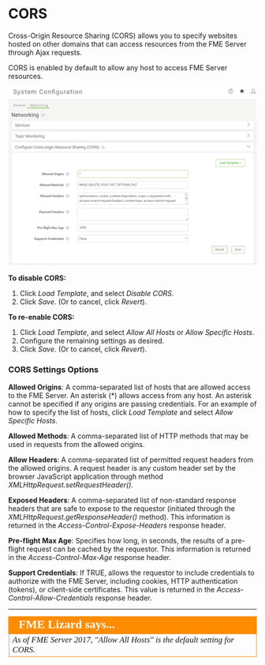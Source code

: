# CORS #

Cross-Origin Resource Sharing (CORS) allows you to specify websites hosted on other domains that can access resources from the FME Server through Ajax requests.

CORS is enabled by default to allow any host to access FME Server resources.

![](./Images/2.002.CORS.png)

**To disable CORS:**

1. Click *Load Template*, and select *Disable CORS*.
2. Click *Save*. (Or to cancel, click *Revert*).

**To re-enable CORS:**

1. Click *Load Template*, and select *Allow All Hosts* or *Allow Specific Hosts*.
2. Configure the remaining settings as desired.
3. Click *Save*. (Or to cancel, click *Revert*).

### CORS Settings Options ###

**Allowed Origins**: A comma-separated list of hosts that are allowed access to the FME Server. An asterisk (&#42;) allows access from any host. An asterisk cannot be specified if any origins are passing credentials. For an example of how to specify the list of hosts, click *Load Template* and select *Allow Specific Hosts*.

**Allowed Methods**: A comma-separated list of HTTP methods that may be used in requests from the allowed origins.

**Allow Headers**: A comma-separated list of permitted request headers from the allowed origins. A request header is any custom header set by the browser JavaScript application through method *XMLHttpRequest.setRequestHeader()*.

**Exposed Headers**: A comma-separated list of non-standard response headers that are safe to expose to the requestor (initiated through the *XMLHttpRequest.getResponseHeader()* method). This information is returned in the *Access-Control-Expose-Headers* response header.

**Pre-flight Max Age**: Specifies how long, in seconds, the results of a pre-flight request can be cached by the requestor. This information is returned in the *Access-Control-Max-Age* response header.

**Support Credentials**: If TRUE, allows the requestor to include credentials to authorize with the FME Server, including cookies, HTTP authentication (tokens), or client-side certificates. This value is returned in the *Access-Control-Allow-Credentials* response header.

---

<!--Person X Says Section-->

<table style="border-spacing: 0px">
<tr>
<td style="vertical-align:middle;background-color:darkorange;border: 2px solid darkorange">
<i class="fa fa-quote-left fa-lg fa-pull-left fa-fw" style="color:white;padding-right: 12px;vertical-align:text-top"></i>
<span style="color:white;font-size:x-large;font-weight: bold;font-family:serif">FME Lizard says...</span>
</td>
</tr>

<tr>
<td style="border: 1px solid darkorange">
<span style="font-family:serif; font-style:italic; font-size:larger">
As of FME Server 2017, "Allow All Hosts" is the default setting for CORS.
</span>
</td>
</tr>
</table>
